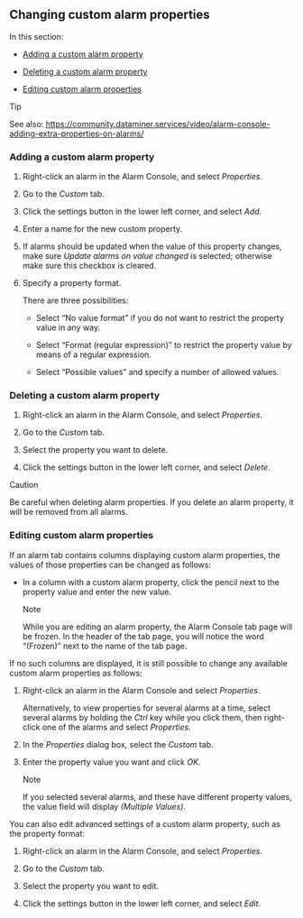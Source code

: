 ## Changing custom alarm properties

In this section:

- [Adding a custom alarm property](#adding-a-custom-alarm-property)

- [Deleting a custom alarm property](#deleting-a-custom-alarm-property)

- [Editing custom alarm properties](#editing-custom-alarm-properties)

> [!TIP]
> See also:
> <https://community.dataminer.services/video/alarm-console-adding-extra-properties-on-alarms/> 

### Adding a custom alarm property

1. Right-click an alarm in the Alarm Console, and select *Properties*.

2. Go to the *Custom* tab.

3. Click the settings button in the lower left corner, and select *Add*.

4. Enter a name for the new custom property.

5. If alarms should be updated when the value of this property changes, make sure *Update alarms on value changed* is selected; otherwise make sure this checkbox is cleared.

6. Specify a property format.

    There are three possibilities:

    - Select “No value format” if you do not want to restrict the property value in any way.

    - Select “Format (regular expression)” to restrict the property value by means of a regular expression.

    - Select “Possible values” and specify a number of allowed values.

### Deleting a custom alarm property

1. Right-click an alarm in the Alarm Console, and select *Properties*.

2. Go to the *Custom* tab.

3. Select the property you want to delete.

4. Click the settings button in the lower left corner, and select *Delete*.

> [!CAUTION]
> Be careful when deleting alarm properties. If you delete an alarm property, it will be removed from all alarms.

### Editing custom alarm properties

If an alarm tab contains columns displaying custom alarm properties, the values of those properties can be changed as follows:

- In a column with a custom alarm property, click the pencil next to the property value and enter the new value.

    > [!NOTE]
    > While you are editing an alarm property, the Alarm Console tab page will be frozen. In the header of the tab page, you will notice the word “(Frozen)” next to the name of the tab page.

If no such columns are displayed, it is still possible to change any available custom alarm properties as follows:

1. Right-click an alarm in the Alarm Console and select *Properties*.

    Alternatively, to view properties for several alarms at a time, select several alarms by holding the *Ctrl* key while you click them, then right-click one of the alarms and select *Properties*.

2. In the *Properties* dialog box, select the *Custom* tab.

3. Enter the property value you want and click *OK*.

    > [!NOTE]
    > If you selected several alarms, and these have different property values, the value field will display *(Multiple Values)*.

You can also edit advanced settings of a custom alarm property, such as the property format:

1. Right-click an alarm in the Alarm Console, and select *Properties*.

2. Go to the *Custom* tab.

3. Select the property you want to edit.

4. Click the settings button in the lower left corner, and select *Edit*.
